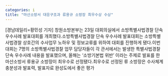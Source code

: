 ```yaml
---
categories: i
title: "마산소방서 대응구조과 류용규 소방장 최우수상 수상"
---
```

[경남데일리=황민성 기자] 창원소방본부는 23일 대회의실에서 소방특별사법경찰 단속 우수사례 발표대회를 개최했다.소방특별사법경찰 단속 우수사례 발표대회는 소방특별사법경찰 상호간의 수사업무 노하우 및 정보교류를 위하여 대회를 진행하게 됐다.이번 대회는 7명의 소방특별사법경찰 업무 담당자들이 각 관서에서는 발생한 특별사법경찰 단속 우수사례 내용을 발표했으며, 올해는 ‘소방기본법 위반’ 이라는 주제로 발표를 한 마산소방서 류용규 소방장이 최우수로 선정됐다.최우수로 선정된 류 소방장은 수사체계 충분성과 발표력, 발표자료 완성도에서 좋은 평가